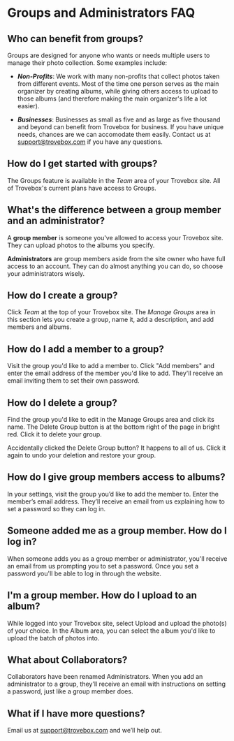 # Groups and Administrators FAQ

## Who can benefit from groups?

Groups are designed for anyone who wants or needs multiple users to manage their photo collection. Some examples include:

* ***Non-Profits***: We work with many non-profits that collect photos taken from different events. Most of the time one person serves as the main organizer by creating albums, while giving others access to upload to those albums (and therefore making the main organizer's life a lot easier).

* ***Businesses***: Businesses as small as five and as large as five thousand and beyond can benefit from Trovebox for business. If you have unique needs, chances are we can accomodate them easily. Contact us at <a href="mailto:support@trovebox.com">support@trovebox.com</a> if you have any questions.

## How do I get started with groups?

The Groups feature is available in the <em>Team</em> area of your Trovebox site. All of Trovebox's current plans have access to Groups.

## What's the difference between a group member and an administrator?

A **group member** is someone you've allowed to access your Trovebox site. They can upload photos to the albums you specify.

**Administrators** are group members aside from the site owner who have full access to an account. They can do almost anything you can do, so choose your administrators wisely.

## How do I create a group?

Click <em>Team</em> at the top of your Trovebox site. The *Manage Groups* area in this section lets you create a group, name it, add a description, and add members and albums.

## How do I add a member to a group?

Visit the group you'd like to add a member to. Click "Add members" and enter the email address of the member you'd like to add. They'll receive an email inviting them to set their own password.

## How do I delete a group?

Find the group you'd like to edit in the Manage Groups area and click its name. The Delete Group button is at the bottom right of the page in bright red. Click it to delete your group.

Accidentally clicked the Delete Group button? It happens to all of us. Click it again to undo your deletion and restore your group.

## How do I give group members access to albums?

In your settings, visit the group you’d like to add the member to. Enter the member’s email address. They’ll receive an email from us explaining how to set a password so they can log in.

## Someone added me as a group member. How do I log in?

When someone adds you as a group member or administrator, you'll receive an email from us prompting you to set a password. Once you set a password you'll be able to log in through the website.

## I'm a group member. How do I upload to an album?

While logged into your Trovebox site, select Upload and upload the photo(s) of your choice. In the Album area, you can select the album you'd like to upload the batch of photos into.

## What about Collaborators?

Collaborators have been renamed Administrators. When you add an administrator to a group, they'll receive an email with instructions on setting a password, just like a group member does.

## What if I have more questions?

Email us at <a href=”mailto:support@trovebox.com”>support@trovebox.com</a> and we’ll help out.

